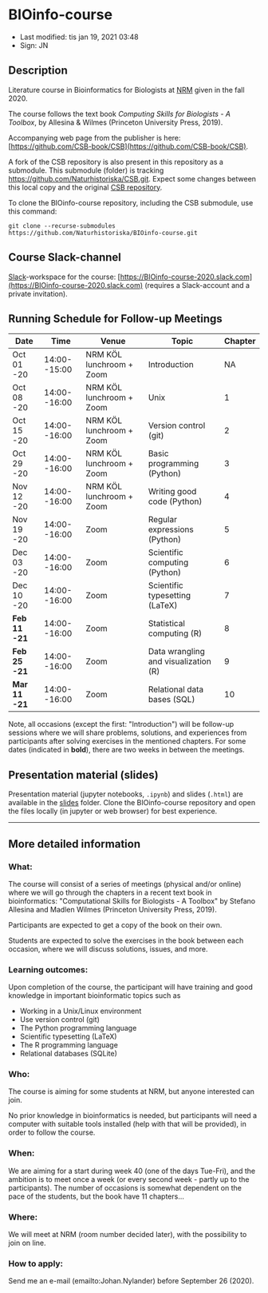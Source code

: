 # BIOinfo-course

- Last modified: tis jan 19, 2021  03:48
- Sign: JN

## Description

Literature course in Bioinformatics for Biologists at
[NRM](https://www.nrm.se/) given in the fall 2020.

The course follows the text book *Computing Skills for Biologists - A Toolbox*,
by Allesina & Wilmes (Princeton University Press, 2019).

Accompanying web page from the publisher is here:
[https://github.com/CSB-book/CSB](https://github.com/CSB-book/CSB).

A fork of the CSB repository is also present in this repository as a submodule.
This submodule (folder) is tracking
<https://github.com/Naturhistoriska/CSB.git>. Expect some changes between this
local copy and the original [CSB repository](https://github.com/CSB-book/CSB).

To clone the BIOinfo-course repository, including the CSB submodule, use this
command:

    git clone --recurse-submodules https://github.com/Naturhistoriska/BIOinfo-course.git

## Course Slack-channel

[Slack](https://slack.com)-workspace for the course:
[https://BIOinfo-course-2020.slack.com](https://BIOinfo-course-2020.slack.com)
(requires a Slack-account and a private invitation).

## Running Schedule for Follow-up Meetings

| Date | Time | Venue | Topic | Chapter |
| --- | --- | --- | --- | --- |
| Oct 01 -20 | 14:00--15:00 | NRM KÖL lunchroom + Zoom | Introduction | NA |
| Oct 08 -20 | 14:00--16:00 | NRM KÖL lunchroom + Zoom | Unix | 1 |
| Oct 15 -20 | 14:00--16:00 | NRM KÖL lunchroom + Zoom | Version control (git) | 2 |
| Oct 29 -20 | 14:00--16:00 | NRM KÖL lunchroom + Zoom | Basic programming (Python) | 3 |
| Nov 12 -20 | 14:00--16:00 | NRM KÖL lunchroom + Zoom | Writing good code (Python) | 4 |
| Nov 19 -20 | 14:00--16:00 | Zoom | Regular expressions (Python) | 5 |
| Dec 03 -20 | 14:00--16:00 | Zoom | Scientific computing (Python) | 6 |
| Dec 10 -20 | 14:00--16:00 | Zoom | Scientific typesetting (LaTeX) | 7 |
| **Feb 11 -21** | 14:00--16:00 | Zoom | Statistical computing (R) | 8 |
| **Feb 25 -21** | 14:00--16:00 | Zoom | Data wrangling and visualization (R) | 9 |
| **Mar 11 -21** | 14:00--16:00 | Zoom | Relational data bases (SQL) | 10 |

Note, all occasions (except the first: "Introduction") will be follow-up
sessions where we will share problems, solutions, and experiences from
participants after solving exercises in the mentioned chapters. For some dates
(indicated in **bold**), there are two weeks in between the meetings.

## Presentation material (slides)

Presentation material (jupyter notebooks, `.ipynb`) and slides (`.html`) are
available in the [slides](slides) folder. Clone the BIOinfo-course repository
and open the files locally (in jupyter or web browser) for best experience.

---

## More detailed information

### What:

The course will consist of a series of meetings (physical and/or online) where
we will go through the chapters in a recent text book in bioinformatics:
"Computational Skills for Biologists - A Toolbox" by Stefano Allesina and
Madlen Wilmes (Princeton University Press, 2019).

Participants are expected to get a copy of the book on their own.

Students are expected to solve the exercises in the book between each occasion,
where we will discuss solutions, issues, and more.

### Learning outcomes:

Upon completion of the course, the participant will have training and good
knowledge in important bioinformatic topics such as

- Working in a Unix/Linux environment
- Use version control (git)
- The Python programming language
- Scientific typesetting (LaTeX)
- The R programming language
- Relational databases (SQLite)

### Who:

The course is aiming for some students at NRM, but anyone interested can join.

No prior knowledge in bioinformatics is needed, but participants will need a
computer with suitable tools installed (help with that will be provided), in
order to follow the course.

### When:

We are aiming for a start during week 40 (one of the days Tue-Fri), and the
ambition is to meet once a week (or every second week - partly up to the
participants).  The number of occasions is somewhat dependent on the pace of
the students, but the book have 11 chapters...

### Where:

We will meet at NRM (room number decided later), with the possibility to join
on line.

### How to apply:

Send me an e-mail (emailto:Johan.Nylander) before September 26 (2020).

